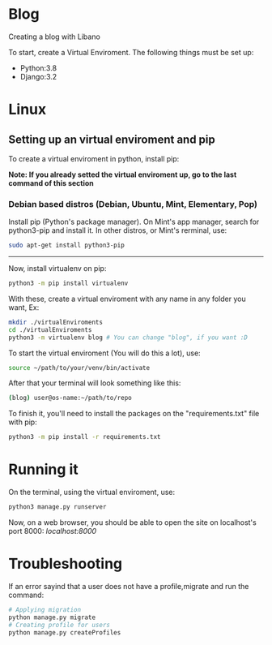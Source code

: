 # Blog

Creating a blog with Libano

To start, create a Virtual Enviroment. The following things must be set up:

- Python:3.8
- Django:3.2

# Linux

## Setting up an virtual enviroment and pip

To create a virtual enviroment in python, install pip:

**Note: If you already setted the virtual enviroment up, go to the last command of this section**

### Debian based distros (Debian, Ubuntu, Mint, Elementary, Pop)

Install pip (Python's package manager).
On Mint's app manager, search for python3-pip and install it.
In other distros, or Mint's rerminal, use:

```bash
sudo apt-get install python3-pip
```
***
Now, install virtualenv on pip:

```bash
python3 -m pip install virtualenv
```

With these, create a virtual enviroment with any name in any folder you want, Ex:

```bash
mkdir ./virtualEnviroments
cd ./virtualEnviroments
python3 -m virtualenv blog # You can change "blog", if you want :D
```

To start the virtual enviroment (You will do this a lot), use:

```bash
source ~/path/to/your/venv/bin/activate
```

After that your terminal will look something like this:

```bash
(blog) user@os-name:~/path/to/repo
```

To finish it, you'll need to install the packages on the "requirements.txt" file with pip:

```bash
python3 -m pip install -r requirements.txt
```
# Running it

On the terminal, using the virtual enviroment, use:

```bash
python3 manage.py runserver
```

Now, on a web browser, you should be able to open the site on localhost's port 8000: *localhost:8000*

# Troubleshooting
If an error sayind that a user does not have a profile,migrate and run the command:
```bash
# Applying migration
python manage.py migrate
# Creating profile for users
python manage.py createProfiles
```
